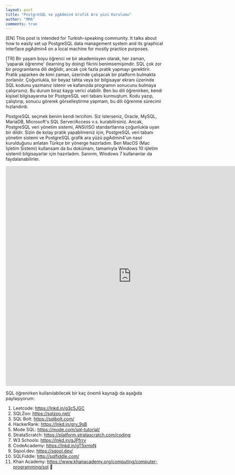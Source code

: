 ```yaml
---
layout: post
title: "PostgreSQL ve pgAdmin4 Grafik Ara yüzü Kurulumu"
author: "MMA"
comments: true
---
```


[EN] This post is intended for Turkish-speaking community. It talks about how to easily set up PostgreSQL data management system and its graphical interface pgAdmin4 on a local machine for mostly practice purposes.

[TR] Bir yaşam boyu öğrenci ve bir akademisyen olarak, her zaman, 'yaparak öğrenme' (learning by doing) fikrini benimsemişimdir. SQL çok zor bir programlama dili değildir, ancak çok fazla pratik yapmayı gerektirir. Pratik yaparken de kimi zaman, üzerinde çalışacak bir platform bulmakta zorlanılır. Çoğunlukla, bir beyaz tahta veya bir bilgisayar ekranı üzerinde SQL kodunu yazmanız istenir ve kafanızda programın sonucunu bulmaya çalışırsınız. Bu durum biraz kaygı verici olabilir. Ben bu dili öğrenirken, kendi kişisel bilgisayarıma bir PostgreSQL veri tabanı kurmuştum. Kodu yazıp, çalıştırıp, sonucu görerek görselleştirme yapmam, bu dili öğrenme sürecimi hızlandırdı.

PostgreSQL seçmek benim kendi tercihim. Siz isterseniz, Oracle, MySQL, MariaDB, Microsoft's SQL Server/Access v.s. kurabilirsiniz. Ancak, PostgreSQL veri yönetim sistemi, ANSI/ISO standartlarına çoğunlukla uyan bir dildir. Sizin de kolay pratik yapabilmeniz için, PostgreSQL veri tabanı yönetim sistemi ve PostgreSQL grafik ara yüzü pgAdmin4'un nasıl kurulduğunu anlatan Türkçe bir yönerge hazırladım. Ben MacOS (Mac İşletim Sistemi) kullansam da bu dokümanı, tamamıyla Windows 10 işletim sistemli bilgisayarlar için hazırladım. Sanırım, Windows 7 kullananlar da faydalanabilirler.

<embed src="https://mmuratarat.github.io/files/PostgreSQL_pgAdmin4_Setup.pdf" width="800" height="700" frameborder="0" allowfullscreen>

SQL öğrenirken kullanılabilecek bir kaç önemli kaynağı da aşağıda paylaşıyorum:

1. Leetcode: https://lnkd.in/g3c5JGC
2. SQLZoo: https://sqlzoo.net/
3. SQL Bolt: https://sqlbolt.com/
4. HackerRank: https://lnkd.in/grv_9sB
5. Mode SQL: https://mode.com/sql-tutorial/
6. StrataScratch: https://platform.stratascratch.com/coding
7. W3 Schools: https://lnkd.in/gJPfrrv
8. CodeAcademy: https://lnkd.in/gT5xmpN
9. Sqool.dev: https://sqool.dev/ 
10. SQLFiddle: http://sqlfiddle.com/ 
11. Khan Academy: https://www.khanacademy.org/computing/computer-programming/sql 
